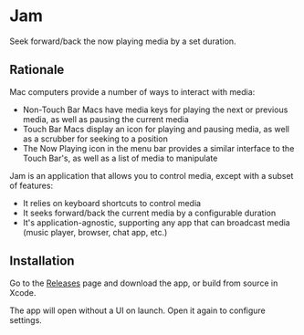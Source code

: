 # Jam

Seek forward/back the now playing media by a set duration.

## Rationale

Mac computers provide a number of ways to interact with media:
- Non-Touch Bar Macs have media keys for playing the next or previous media, as well as pausing the current media
- Touch Bar Macs display an icon for playing and pausing media, as well as a scrubber for seeking to a position
- The Now Playing icon in the menu bar provides a similar interface to the Touch Bar's, as well as a list of media to manipulate

Jam is an application that allows you to control media, except with a subset of features:
- It relies on keyboard shortcuts to control media
- It seeks forward/back the current media by a configurable duration
- It's application-agnostic, supporting any app that can broadcast media (music player, browser, chat app, etc.)

## Installation

Go to the [Releases][releases] page and download the app, or build from source in Xcode.

The app will open without a UI on launch. Open it again to configure settings. 

[releases]: https://github.com/KyleErhabor/Jam/releases
